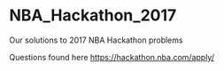 # NBA_Hackathon_2017
Our solutions to 2017 NBA Hackathon problems

Questions found here https://hackathon.nba.com/apply/
